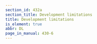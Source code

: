 ```yaml
---
section_id: 432a
section_title: Development limitations
title: Development limitations
is_element: true
abbr: DL
page_in_manual: 430-6
---
```

